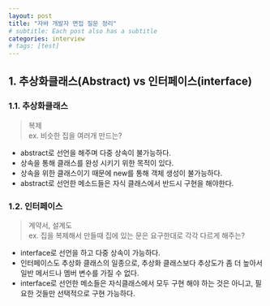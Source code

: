 ```yaml
---
layout: post
title: "자바 개발자 면접 질문 정리"
# subtitle: Each post also has a subtitle
categories: interview
# tags: [test]
---
```


## 1. 추상화클래스(Abstract) vs 인터페이스(interface)
### 1.1. 추상화클래스
>복제  
ex. 비슷한 집을 여러개 만드는?  
- abstract로 선언을 해주며 다중 상속이 불가능하다.
- 상속을 통해 클래스를 완성 시키기 위한 목적이 있다.
- 상속을 위한 클래스이기 때문에 new를 통해 객체 생성이 불가능하다.
- abstract로 선언한 메소드들은 자식 클래스에서 반드시 구현을 해야한다.


### 1.2. 인터페이스
>계약서, 설계도  
ex. 집을 복제해서 만들때 집에 있는 문은 요구한대로 각각 다르게 해주는?

- interface로 선언을 하고 다중 상속이 가능하다.
- 인터페이스도 추상화 클래스의 일종으로, 추상화 클래스보다 추상도가 좀 더 높아서 일반 메서드나 멤버 변수를 가질 수 없다.
- interface로 선언한 메소들은 자식클래스에서 모두 구현 해야 하는 것은 아니고, 필요한 것들만 선택적으로 구현 가능하다.

<!-- 
## 2. 객체 지향 프로그래밍(OOP)이란?
프로그래밍에서 필요한 데이터를 추상화하여 객체를 만들고 이것들 사이에 유기적인 상호작용에 맞는 로직을 구현하는 프로그래밍 방법이다.

### 2.1. 장단점
#### 장점  
- 코드 재사용이 용이하다.  
- 유지보수가 쉽다.  
- 대형프로젝트에 적합하다.
#### 단점  
- 처리 속도가 상대적으로 느리다.
- 객체가 많아지면 용량도 커진다.
- 설계시에 많은 시간이 필요하다.

### 2.2. 객체지향프로그래밍의 특징
- 추상화
- 캡슐화  
- 상속성
- 다형성
- 동적바인딩

### 2.3. AOP란 무엇인가?
Aspect Oriented Programming의 약자로 관점 지향 프로그래밍이라고도 한다. -->